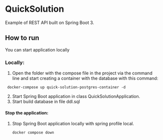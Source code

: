 # QuickSolution

Example of REST API built on Spring Boot 3.

## How to run
You can start application locally
### Locally:
1.  Open the folder with the compose file in the project via the command line and start creating a container with the database with this command:
   ```
    docker-compose up quick-solution-postgres-container -d
   ```
2.  Start Spring Boot application in class QuickSolutionApplication.
3.  Start build database in file ddl.sql 
    
#### Stop the application:
1. Stop Spring Boot application locally with spring profile local.
   ```
   docker compose down
   ```
